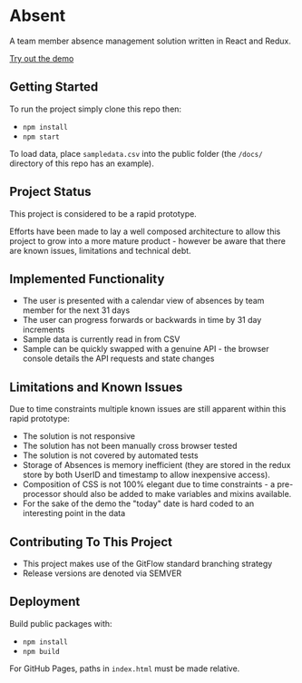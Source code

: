 # Absent
A team member absence management solution written in React and Redux.

[Try out the demo](https://jjmschofield.github.io/Absent/index.html)

## Getting Started
To run the project simply clone this repo then:

* `npm install`
* `npm start`

To load data, place `sampledata.csv` into the public folder (the `/docs/` directory of this repo has an example). 

## Project Status
This project is considered to be a rapid prototype.

Efforts have been made to lay a well composed architecture to allow this project to grow into a more mature product - however be aware that there are known issues, limitations and technical debt.

## Implemented Functionality
* The user is presented with a calendar view of absences by team member for the next 31 days 
* The user can progress forwards or backwards in time by 31 day increments
* Sample data is currently read in from CSV
* Sample can be quickly swapped with a genuine API - the browser console details the API requests and state changes

##  Limitations and Known Issues
Due to time constraints multiple known issues are still apparent within this rapid prototype:
* The solution is not responsive
* The solution has not been manually cross browser tested
* The solution is not covered by automated tests
* Storage of Absences is memory inefficient (they are stored in the redux store by both UserID and timestamp to allow inexpensive access).
* Composition of CSS is not 100% elegant due to time constraints - a pre-processor should also be added to make variables and mixins available.
* For the sake of the demo the "today" date is hard coded to an interesting point in the data

## Contributing To This Project
* This project makes use of the GitFlow standard branching strategy
* Release versions are denoted via SEMVER

## Deployment
Build public packages with:
* `npm install`
* `npm build`

For GitHub Pages, paths in `index.html` must be made relative.